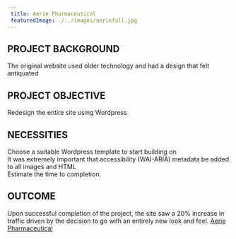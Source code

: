 ```yaml
---
 title: Aerie Pharmaceutical
 featuredImage: ./../images/aeriefull.jpg
---
```

## PROJECT BACKGROUND
The original website used older technology and had a design that felt antiquated

## PROJECT OBJECTIVE
Redesign the entire site using Wordpress

## NECESSITIES
Choose a suitable Wordpress template to start building on<br />
It was extremely important that accessibility (WAI-ARIA) metadata be added to all images and HTML<br />
Estimate the time to completion.
<br />
## OUTCOME
Upon successful completion of the project, the site saw a 20% increase in traffic driven by the decision to go with an entirely new look and feel.
[Aerie Pharmaceutical](https://aeriepharma.com/)